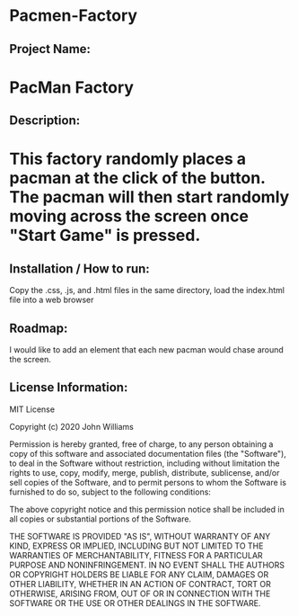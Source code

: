 # Pacmen-Factory

## Project Name:
# PacMan Factory

## Description:
# This factory randomly places a pacman at the click of the button. The pacman will then start randomly moving across the screen once "Start Game" is pressed.

## Installation / How to run:
Copy the .css, .js, and .html files in the same directory, load the index.html file into a web browser

## Roadmap:
I would like to add an element that each new pacman would chase around the screen. 

## License Information:
MIT License

Copyright (c) 2020 John Williams

Permission is hereby granted, free of charge, to any person obtaining a copy of this software and associated documentation files (the "Software"), to deal in the Software without restriction, including without limitation the rights to use, copy, modify, merge, publish, distribute, sublicense, and/or sell copies of the Software, and to permit persons to whom the Software is furnished to do so, subject to the following conditions:

The above copyright notice and this permission notice shall be included in all copies or substantial portions of the Software.

THE SOFTWARE IS PROVIDED "AS IS", WITHOUT WARRANTY OF ANY KIND, EXPRESS OR IMPLIED, INCLUDING BUT NOT LIMITED TO THE WARRANTIES OF MERCHANTABILITY, FITNESS FOR A PARTICULAR PURPOSE AND NONINFRINGEMENT. IN NO EVENT SHALL THE AUTHORS OR COPYRIGHT HOLDERS BE LIABLE FOR ANY CLAIM, DAMAGES OR OTHER LIABILITY, WHETHER IN AN ACTION OF CONTRACT, TORT OR OTHERWISE, ARISING FROM, OUT OF OR IN CONNECTION WITH THE SOFTWARE OR THE USE OR OTHER DEALINGS IN THE SOFTWARE.
